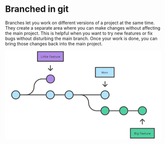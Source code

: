 # Branched in git

Branches let you work on different versions of a project at the same time. They create a separate area where you can make changes without affecting the main project. This is helpful when you want to try new features or fix bugs without disturbing the main branch. Once your work is done, you can bring those changes back into the main project.

![](https://github.com/abrahimcse/devops-resources/blob/main/Git%20%26%20GitHub/Images/01%20Git%20branch.png)

